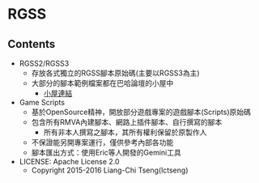 RGSS
=====

## Contents
- RGSS2/RGSS3
  - 存放各式獨立的RGSS腳本原始碼(主要以RGSS3為主)
  - 大部分的腳本範例檔案都在巴哈論壇的小屋中
    - [小屋連結](https://url.fit/ZXyl4)
- Game Scripts
  - 基於OpenSource精神，開放部分遊戲專案的遊戲腳本(Scripts)原始碼
  - 包含所有RMVA內建腳本、網路上插件腳本、自行撰寫的腳本
    - 所有非本人撰寫之腳本，其所有權利保留於原製作人
  - 不保證能另開專案運行，僅供參考內部各功能
  - 腳本匯出方式：使用Eric等人開發的Gemini工具
- LICENSE: Apache License 2.0
  - Copyright 2015-2016 Liang-Chi Tseng(lctseng)
